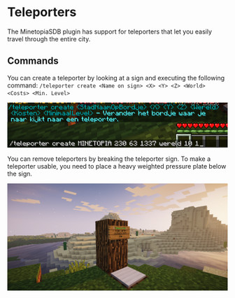 # Teleporters

The MinetopiaSDB plugin has support for teleporters that let you easily travel through the entire city.

## Commands

You can create a teleporter by looking at a sign and executing the following command: 
``/teleporter create <Name on sign> <X> <Y> <Z> <World> <Costs> <Min. Level>``

![Teleporter help page](./teleportercmd_help.png)

You can remove teleporters by breaking the teleporter sign. To make a teleporter usable, you need to place a heavy weighted pressure plate below the sign.

![Teleporter](./teleporter_example.png)
